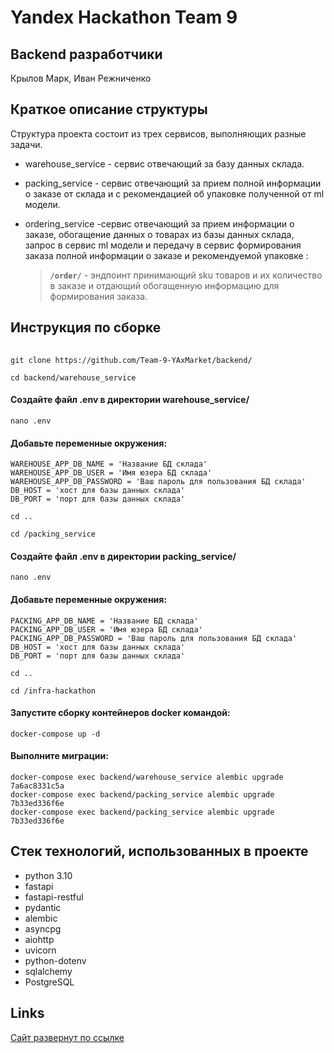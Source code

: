 # Yandex Hackathon Team 9

##  Backend разработчики

Крылов Марк, 
Иван Режниченко

### 
## Краткое описание структуры
Структура проекта состоит из трех сервисов, выполняющих разные задачи.
* warehouse_service - сервис отвечающий за базу данных склада.

* packing_service - сервис отвечающий за прием  полной информации о заказе от склада и  с рекомендацией об упаковке полученной от ml модели.
* ordering_service
-сервис отвечающий за прием информации о заказе, обогащение данных о товарах из базы данных склада, запрос в сервис ml модели и передачу в сервис формирования заказа полной информации о заказе и рекомендуемой упаковке :
 
	>  __`/order/`__  - эндпоинт принимающий sku товаров и их количество в заказе и отдающий обогащенную информацию для формирования заказа.
	
## Инструкция по сборке
###### 
```
git clone https://github.com/Team-9-YAxMarket/backend/
```

```
cd backend/warehouse_service
```
#### Создайте файл .env в директории warehouse_service/
```
nano .env
```
#### Добавьте переменные окружения:

```
WAREHOUSE_APP_DB_NAME = 'Название БД склада'
WAREHOUSE_APP_DB_USER = 'Имя юзера БД склада'
WAREHOUSE_APP_DB_PASSWORD = 'Ваш пароль для пользования БД склада'
DB_HOST = 'хост для базы данных склада'
DB_PORT = 'порт для базы данных склада'
```
```
cd ..
```
```
cd /packing_service
```
#### Создайте файл .env в директории packing_service/
```
nano .env
```
#### Добавьте переменные окружения:

```
PACKING_APP_DB_NAME = 'Название БД склада'
PACKING_APP_DB_USER = 'Имя юзера БД склада'
PACKING_APP_DB_PASSWORD = 'Ваш пароль для пользования БД склада'
DB_HOST = 'хост для базы данных склада'
DB_PORT = 'порт для базы данных склада'
```
```
cd ..
```
```
cd /infra-hackathon
```



#### Запустите сборку контейнеров docker командой:
```
docker-compose up -d
```

#### Выполните миграции:

```
docker-compose exec backend/warehouse_service alembic upgrade 7a6ac8331c5a
docker-compose exec backend/packing_service alembic upgrade 7b33ed336f6e
docker-compose exec backend/packing_service alembic upgrade 7b33ed336f6e
```

## Стек технологий, использованных в проекте
* python 3.10
* fastapi
* fastapi-restful
* pydantic
* alembic
* asyncpg
* aiohttp
* uvicorn
* python-dotenv
* sqlalchemy
* PostgreSQL
## Links

[Сайт развернут по ссылке](http://ivr.sytes.net:9009/)